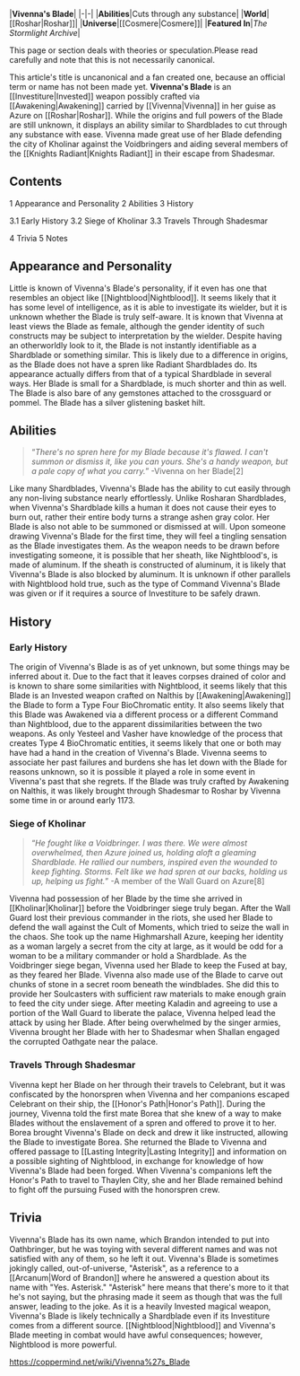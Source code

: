 |**Vivenna's Blade**|
|-|-|
|**Abilities**|Cuts through any substance|
|**World**|[[Roshar\|Roshar]]|
|**Universe**|[[Cosmere\|Cosmere]]|
|**Featured In**|*The Stormlight Archive*|

This page or section deals with theories or speculation.Please read carefully and note that this is not necessarily canonical.

This article's title is uncanonical and a fan created one, because an official term or name has not been made yet.
**Vivenna's Blade** is an [[Investiture\|Invested]] weapon possibly crafted via [[Awakening\|Awakening]] carried by [[Vivenna\|Vivenna]] in her guise as Azure on [[Roshar\|Roshar]]. While the origins and full powers of the Blade are still unknown, it displays an ability similar to Shardblades to cut through any substance with ease. Vivenna made great use of her Blade defending the city of Kholinar against the Voidbringers and aiding several members of the [[Knights Radiant\|Knights Radiant]] in their escape from Shadesmar.

## Contents

1 Appearance and Personality
2 Abilities
3 History

3.1 Early History
3.2 Siege of Kholinar
3.3 Travels Through Shadesmar


4 Trivia
5 Notes


## Appearance and Personality
Little is known of Vivenna's Blade's personality, if it even has one that resembles an object like [[Nightblood\|Nightblood]]. It seems likely that it has some level of intelligence, as it is able to investigate its wielder, but it is unknown whether the Blade is truly self-aware. It is known that Vivenna at least views the Blade as female, although the gender identity of such constructs may be subject to interpretation by the wielder.
Despite having an otherworldly look to it, the Blade is not instantly identifiable as a Shardblade or something similar. This is likely due to a difference in origins, as the Blade does not have a spren like Radiant Shardblades do. Its appearance actually differs from that of a typical Shardblade in several ways. Her Blade is small for a Shardblade, is much shorter  and thin as well. The Blade is also bare of any gemstones attached to the crossguard or pommel. The Blade has a silver glistening basket hilt.

## Abilities
>“*There's no spren here for my Blade because it's flawed. I can't summon or dismiss it, like you can yours. She's a handy weapon, but a pale copy of what you carry.*”
\-Vivenna on her Blade[2]


Like many Shardblades, Vivenna's Blade has the ability to cut easily through any non-living substance nearly effortlessly. Unlike Rosharan Shardblades, when Vivenna's Shardblade kills a human it does not cause their eyes to burn out, rather their entire body turns a strange ashen gray color.
Her Blade is also not able to be summoned or dismissed at will. Upon someone drawing Vivenna's Blade for the first time, they will feel a tingling sensation as the Blade investigates them. As the weapon needs to be drawn before investigating someone, it is possible that her sheath, like Nightblood's, is made of aluminum. If the sheath is constructed of aluminum, it is likely that Vivenna's Blade is also blocked by aluminum. It is unknown if other parallels with Nightblood hold true, such as the type of Command Vivenna's Blade was given or if it requires a source of Investiture to be safely drawn.

## History
### Early History
The origin of Vivenna's Blade is as of yet unknown, but some things may be inferred about it. Due to the fact that it leaves corpses drained of color and is known to share some similarities with Nightblood, it seems likely that this Blade is an Invested weapon crafted on Nalthis by [[Awakening\|Awakening]] the Blade to form a Type Four BioChromatic entity. It also seems likely that this Blade was Awakened via a different process or a different Command than Nightblood, due to the apparent dissimilarities between the two weapons. As only Yesteel and Vasher have knowledge of the process that creates Type 4 BioChromatic entities, it seems likely that one or both may have had a hand in the creation of Vivenna's Blade.
Vivenna seems to associate her past failures and burdens she has let down with the Blade for reasons unknown, so it is possible it played a role in some event in Vivenna's past that she regrets. If the Blade was truly crafted by Awakening on Nalthis, it was likely brought through Shadesmar to Roshar by Vivenna some time in or around early 1173.

### Siege of Kholinar
>“*He fought like a Voidbringer. I was there. We were almost overwhelmed, then Azure joined us, holding aloft a gleaming Shardblade. He rallied our numbers, inspired even the wounded to keep fighting. Storms. Felt like we had spren at our backs, holding us up, helping us fight.*”
\-A member of the Wall Guard on Azure[8]


Vivenna had possession of her Blade by the time she arrived in [[Kholinar\|Kholinar]] before the Voidbringer siege truly began. After the Wall Guard lost their previous commander in the riots, she used her Blade to defend the wall against the Cult of Moments, which tried to seize the wall in the chaos. She took up the name Highmarshall Azure, keeping her identity as a woman largely a secret from the city at large, as it would be odd for a woman to be a military commander or hold a Shardblade. As the Voidbringer siege began, Vivenna used her Blade to keep the Fused at bay, as they feared her Blade. Vivenna also made use of the Blade to carve out chunks of stone in a secret room beneath the windblades. She did this to provide her Soulcasters with sufficient raw materials to make enough grain to feed the city under siege.
After meeting Kaladin and agreeing to use a portion of the Wall Guard to liberate the palace, Vivenna helped lead the attack by using her Blade. After being overwhelmed by the singer armies, Vivenna brought her Blade with her to Shadesmar when Shallan engaged the corrupted Oathgate near the palace.

### Travels Through Shadesmar
Vivenna kept her Blade on her through their travels to Celebrant, but it was confiscated by the honorspren when Vivenna and her companions escaped Celebrant on their ship, the [[Honor's Path\|Honor's Path]]. During the journey, Vivenna told the first mate Borea that she knew of a way to make Blades without the enslavement of a spren and offered to prove it to her. Borea brought Vivenna's Blade on deck and drew it like instructed, allowing the Blade to investigate Borea. She returned the Blade to Vivenna and offered passage to [[Lasting Integrity\|Lasting Integrity]] and information on a possible sighting of Nightblood, in exchange for knowledge of how Vivenna's Blade had been forged. When Vivenna's companions left the Honor's Path to travel to Thaylen City, she and her Blade remained behind to fight off the pursuing Fused with the honorspren crew.

## Trivia
Vivenna's Blade has its own name, which Brandon intended to put into Oathbringer, but he was toying with several different names and was not satisfied with any of them, so he left it out.
Vivenna's Blade is sometimes jokingly called, out-of-universe, "Asterisk", as a reference to a [[Arcanum\|Word of Brandon]] where he answered a question about its name with "Yes. Asterisk." "Asterisk" here means that there's more to it that he's not saying, but the phrasing made it seem as though that was the full answer, leading to the joke.
As it is a heavily Invested magical weapon, Vivenna's Blade is likely technically a Shardblade even if its Investiture comes from a different source.
[[Nightblood\|Nightblood]] and Vivenna's Blade meeting in combat would have awful consequences; however, Nightblood is more powerful.


https://coppermind.net/wiki/Vivenna%27s_Blade